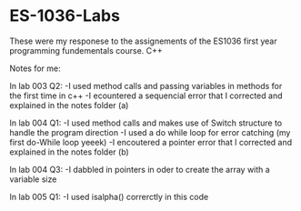 # ES-1036-Labs
These were my responese to the assignements of the ES1036 first year programming fundementals course. C++

Notes for me:

In lab 003 Q2:
-I used method calls and passing variables in methods for the first time in c++
-I ecountered a sequencial error that I corrected and explained in the notes folder (a)

In lab 004 Q1:
-I used method calls and makes use of Switch structure to handle the program direction
-I used a do while loop for error catching (my first do-While loop yeeek)
-I encoutered a pointer error that I corrected and explained in the notes folder (b)

In lab 004 Q3:
-I dabbled in pointers in oder to create the array with a variable size

In lab 005 Q1:
-I used isalpha() correrctly in this code